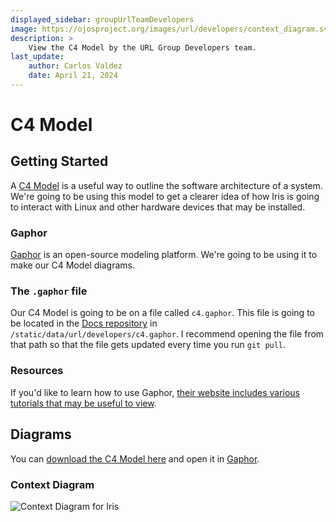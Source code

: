 ```yaml
---
displayed_sidebar: groupUrlTeamDevelopers
image: https://ojosproject.org/images/url/developers/context_diagram.svg
description: >
    View the C4 Model by the URL Group Developers team.
last_update:
    author: Carlos Valdez
    date: April 21, 2024
---
```

# C4 Model

## Getting Started

A [C4 Model](https://c4model.com/) is a useful way to outline the software
architecture of a system. We're going to be using this model to get a clearer
idea of how Iris is going to interact with Linux and other hardware devices that
may be installed.

### Gaphor

[Gaphor](https://gaphor.org/) is an open-source modeling platform. We're going
to be using it to make our C4 Model diagrams.

### The `.gaphor` file

Our C4 Model is going to be on a file called `c4.gaphor`. This file is going
to be located in the
[Docs repository](https://github.com/ojosproject/docs/blob/main/static/data/url/developers/c4.gaphor)
in `/static/data/url/developers/c4.gaphor`. I recommend opening the file from
that path so that the file gets updated every time you run `git pull`.

### Resources

If you'd like to learn how to use Gaphor, [their website includes various
tutorials that may be useful to view](https://gaphor.org/tutorials).

## Diagrams

You can [download the C4 Model here](https://ojosproject.org/data/url/developers/c4.gaphor)
and open it in [Gaphor](https://gaphor.org/).

### Context Diagram

![Context Diagram for Iris](@site/static/images/url/developers/context_diagram.svg)
